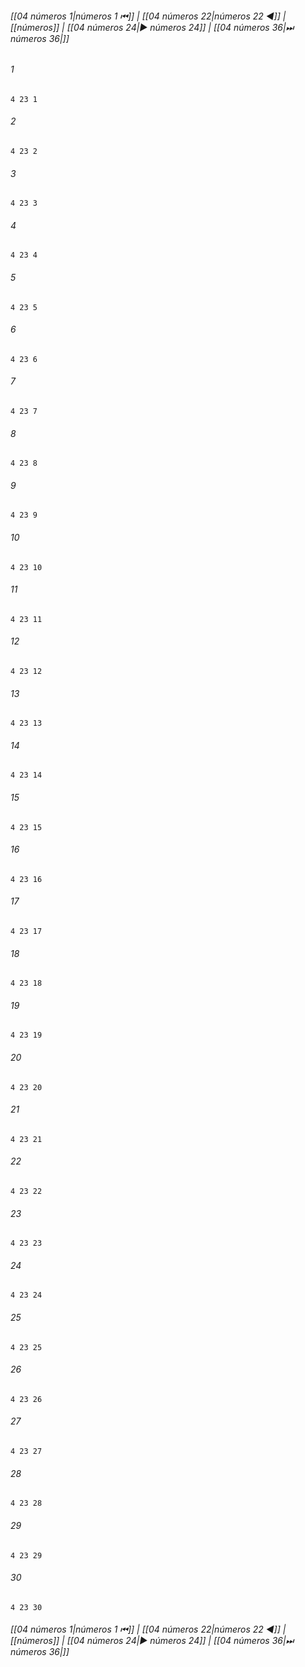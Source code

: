 
###### [[04 números 1|números 1 ⏮]] | [[04 números 22|números 22 ◀]] | [[números]] | [[04 números 24|▶ números 24]] | [[04 números 36|⏭ números 36|]]

###### 1
``` verse
4 23 1 
```
###### 2
``` verse
4 23 2 
```
###### 3
``` verse
4 23 3 
```
###### 4
``` verse
4 23 4 
```
###### 5
``` verse
4 23 5 
```
###### 6
``` verse
4 23 6 
```
###### 7
``` verse
4 23 7 
```
###### 8
``` verse
4 23 8 
```
###### 9
``` verse
4 23 9 
```
###### 10
``` verse
4 23 10 
```
###### 11
``` verse
4 23 11 
```
###### 12
``` verse
4 23 12 
```
###### 13
``` verse
4 23 13 
```
###### 14
``` verse
4 23 14 
```
###### 15
``` verse
4 23 15 
```
###### 16
``` verse
4 23 16 
```
###### 17
``` verse
4 23 17 
```
###### 18
``` verse
4 23 18 
```
###### 19
``` verse
4 23 19 
```
###### 20
``` verse
4 23 20 
```
###### 21
``` verse
4 23 21 
```
###### 22
``` verse
4 23 22 
```
###### 23
``` verse
4 23 23 
```
###### 24
``` verse
4 23 24 
```
###### 25
``` verse
4 23 25 
```
###### 26
``` verse
4 23 26 
```
###### 27
``` verse
4 23 27 
```
###### 28
``` verse
4 23 28 
```
###### 29
``` verse
4 23 29 
```
###### 30
``` verse
4 23 30 
```

###### [[04 números 1|números 1 ⏮]] | [[04 números 22|números 22 ◀]] | [[números]] | [[04 números 24|▶ números 24]] | [[04 números 36|⏭ números 36|]]

